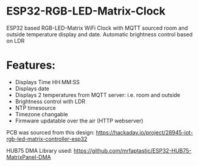 # ESP32-RGB-LED-Matrix-Clock
ESP32 based RGB-LED-Matrix WiFi Clock with MQTT sourced room and outside temperature display and date. Automatic brightness control based on LDR

# Features:
- Displays Time HH:MM:SS
- Displays date
- Displays 2 temperatures from MQTT server: i.e. room and outside
- Brightness control with LDR
- NTP timesource
- Timezone changable
- Firmware updatable over the air (HTTP webserver)



PCB was sourced from this design:
https://hackaday.io/project/28945-iot-rgb-led-matrix-controller-esp32


HUB75 DMA Library used:
https://github.com/mrfaptastic/ESP32-HUB75-MatrixPanel-DMA

